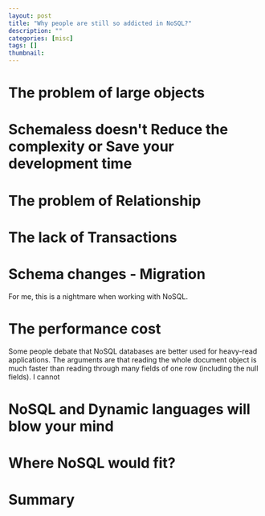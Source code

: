 ```yaml
---
layout: post
title: "Why people are still so addicted in NoSQL?"
description: ""
categories: [misc]
tags: []
thumbnail:
---
```


# The problem of large objects





# Schemaless doesn't Reduce the complexity or Save your development time

# The problem of Relationship

# The lack of Transactions

# Schema changes - Migration

For me, this is a nightmare when working with NoSQL.

# The performance cost

Some people debate that NoSQL databases are better used for heavy-read applications. The
arguments are that reading the whole document object is much faster than reading through many fields
of one row (including the null fields). I cannot

# NoSQL and Dynamic languages will blow your mind

# Where NoSQL would fit?

# Summary
